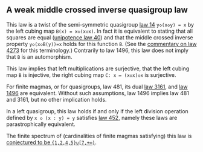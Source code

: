 ## A weak middle crossed inverse quasigroup law

This law is a twist of the semi-symmetric quasigroup [law 14](https://teorth.github.io/equational_theories/implications/?14) `y◇(x◇y) = x` by the left cubing map `B(x) = x◇(x◇x)`.  In fact it is equivalent to stating that all squares are equal ([unipotence law 40](https://teorth.github.io/equational_theories/implications/?40)) and that the middle crossed inverse property `y◇(x◇B(y))=x` holds for this function `B`.  (See the [commentary on law 4273](https://teorth.github.io/equational_theories/implications/?4273) for this terminology.)  Contrarily to law 1496, this law does not imply that `B` is an automorphism.

This law implies that left multiplications are surjective, that the left cubing map `B` is injective, the right cubing map `C: x ↦ (x◇x)◇x` is surjective.

For finite magmas, or for quasigroups, law 481, its dual [law 3161](https://teorth.github.io/equational_theories/implications/?3161), and [law 1496](https://teorth.github.io/equational_theories/implications/?1496) are equivalent.  Without such assumptions, law 1496 implies law 481 and 3161, but no other implication holds.

In a left quasigroup, this law holds if and only if the left division operation defined by `x ◇ (x : y) = y` satisfies [law 452](https://teorth.github.io/equational_theories/implications/?452), namely these laws are parastrophically equivalent.

The finite spectrum of (cardinalities of finite magmas satisfying) this law is [conjectured to be `{1,2,4,5}∪[7,+∞)`](https://leanprover.zulipchat.com/#narrow/channel/458659-Equational/topic/Order.203.20Spectra/with/527073087).
